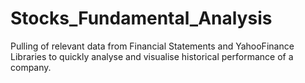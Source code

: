 # Stocks_Fundamental_Analysis
Pulling of relevant data from Financial Statements and YahooFinance Libraries to quickly analyse and visualise historical performance of a company.
